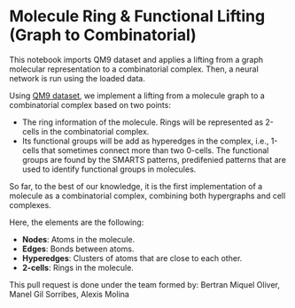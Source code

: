 # Molecule Ring & Functional Lifting (Graph to Combinatorial)
This notebook imports QM9 dataset and applies a lifting from a graph molecular representation to a combinatorial complex. Then, a neural network is run using the loaded data.

Using [QM9 dataset](https://paperswithcode.com/dataset/qm9), we implement a lifting from a molecule graph to a combinatorial complex based on two points:
- The ring information of the molecule. Rings will be represented as 2-cells in the combinatorial complex.
- Its functional groups will be add as hyperedges in the complex, i.e., 1-cells that sometimes connect more than two 0-cells. The functional groups are found by the SMARTS patterns, predifenied patterns that are used to identify functional groups in molecules.

So far, to the best of our knowledge, it is the first implementation of a molecule as a combinatorial complex, combining both hypergraphs and cell complexes.

Here, the elements are the following:
- **Nodes**: Atoms in the molecule.
- **Edges**: Bonds between atoms.
- **Hyperedges**: Clusters of atoms that are close to each other.
- **2-cells**: Rings in the molecule.

This pull request is done under the team formed by: Bertran Miquel Oliver, Manel Gil Sorribes, Alexis Molina